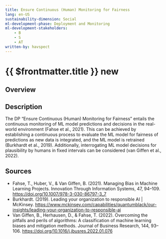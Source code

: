 ```yaml
---
title: Ensure Continuous (Human) Monitoring for Fairness
lang: en-US
sustainability-dimension: Social
ml-development-phase: Deployment and Monitoring
ml-development-stakeholders: 
    - B
    - S
    - AT
written-by: havspect
---
```


<script setup>
import DPOverview from '../../components/DPOverview.vue'
</script>


# {{ $frontmatter.title }} <Badge type="tip">new</Badge>

## Overview
<DPOverview />

## Description
The DP “Ensure Continuous (Human) Monitoring for Fairness” entails the continuous monitoring of ML model predictions and decisions in the real-world environment (Fahse et al., 2021). This can be achieved by establishing a continuous process to evaluate the ML model for fairness of predictions as new data is integrated, and the ML model is retrained (Burkhardt et al., 2019). Additionally, interrogating ML model decisions for plausibility by humans in fixed intervals can be considered (van Giffen et al., 2022). 

## Sources 
- Fahse, T., Huber, V., & Van Giffen, B. (2021). Managing Bias in Machine Learning Projects. Innovation Through Information Systems, 47, 94–109. https://doi.org/10.1007/978-3-030-86797-3_7
- Burkhardt. (2019). Leading your organization to responsible AI | McKinsey. https://www.mckinsey.com/capabilities/quantumblack/our-insights/leading-your-organization-to-responsible-ai
- Van Giffen, B., Herhausen, D., & Fahse, T. (2022). Overcoming the pitfalls and perils of algorithms: A classification of machine learning biases and mitigation methods. Journal of Business Research, 144, 93–106. https://doi.org/10.1016/j.jbusres.2022.01.076
